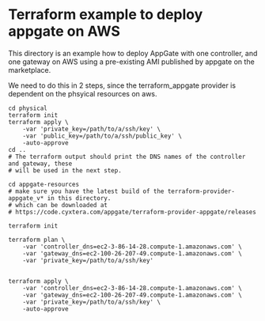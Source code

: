 # Terraform example to deploy appgate on AWS


This directory is an example how to deploy AppGate with one controller, and one gateway on AWS using a pre-existing AMI published by appgate on the marketplace.


We need to do this in 2 steps, since the terraform_appgate provider is dependent
on the phsyical resources on aws.

```
cd physical
terraform init
terraform apply \
    -var 'private_key=/path/to/a/ssh/key' \
    -var 'public_key=/path/to/a/ssh/public_key' \
    -auto-approve
cd ..
# The terraform output should print the DNS names of the controller and gateway, these
# will be used in the next step.
```

```
cd appgate-resources
# make sure you have the latest build of the terraform-provider-appgate_v* in this directory.
# which can be downloaded at
# https://code.cyxtera.com/appgate/terraform-provider-appgate/releases

terraform init

terraform plan \
    -var 'controller_dns=ec2-3-86-14-28.compute-1.amazonaws.com' \
    -var 'gateway_dns=ec2-100-26-207-49.compute-1.amazonaws.com' \
    -var 'private_key=/path/to/a/ssh/key'


terraform apply \
    -var 'controller_dns=ec2-3-86-14-28.compute-1.amazonaws.com' \
    -var 'gateway_dns=ec2-100-26-207-49.compute-1.amazonaws.com' \
    -var 'private_key=/path/to/a/ssh/key' \
    -auto-approve

```
